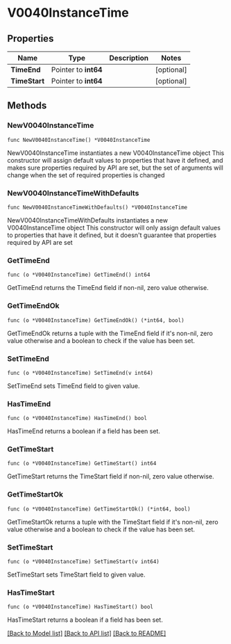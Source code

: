 # V0040InstanceTime

## Properties

Name | Type | Description | Notes
------------ | ------------- | ------------- | -------------
**TimeEnd** | Pointer to **int64** |  | [optional] 
**TimeStart** | Pointer to **int64** |  | [optional] 

## Methods

### NewV0040InstanceTime

`func NewV0040InstanceTime() *V0040InstanceTime`

NewV0040InstanceTime instantiates a new V0040InstanceTime object
This constructor will assign default values to properties that have it defined,
and makes sure properties required by API are set, but the set of arguments
will change when the set of required properties is changed

### NewV0040InstanceTimeWithDefaults

`func NewV0040InstanceTimeWithDefaults() *V0040InstanceTime`

NewV0040InstanceTimeWithDefaults instantiates a new V0040InstanceTime object
This constructor will only assign default values to properties that have it defined,
but it doesn't guarantee that properties required by API are set

### GetTimeEnd

`func (o *V0040InstanceTime) GetTimeEnd() int64`

GetTimeEnd returns the TimeEnd field if non-nil, zero value otherwise.

### GetTimeEndOk

`func (o *V0040InstanceTime) GetTimeEndOk() (*int64, bool)`

GetTimeEndOk returns a tuple with the TimeEnd field if it's non-nil, zero value otherwise
and a boolean to check if the value has been set.

### SetTimeEnd

`func (o *V0040InstanceTime) SetTimeEnd(v int64)`

SetTimeEnd sets TimeEnd field to given value.

### HasTimeEnd

`func (o *V0040InstanceTime) HasTimeEnd() bool`

HasTimeEnd returns a boolean if a field has been set.

### GetTimeStart

`func (o *V0040InstanceTime) GetTimeStart() int64`

GetTimeStart returns the TimeStart field if non-nil, zero value otherwise.

### GetTimeStartOk

`func (o *V0040InstanceTime) GetTimeStartOk() (*int64, bool)`

GetTimeStartOk returns a tuple with the TimeStart field if it's non-nil, zero value otherwise
and a boolean to check if the value has been set.

### SetTimeStart

`func (o *V0040InstanceTime) SetTimeStart(v int64)`

SetTimeStart sets TimeStart field to given value.

### HasTimeStart

`func (o *V0040InstanceTime) HasTimeStart() bool`

HasTimeStart returns a boolean if a field has been set.


[[Back to Model list]](../README.md#documentation-for-models) [[Back to API list]](../README.md#documentation-for-api-endpoints) [[Back to README]](../README.md)


